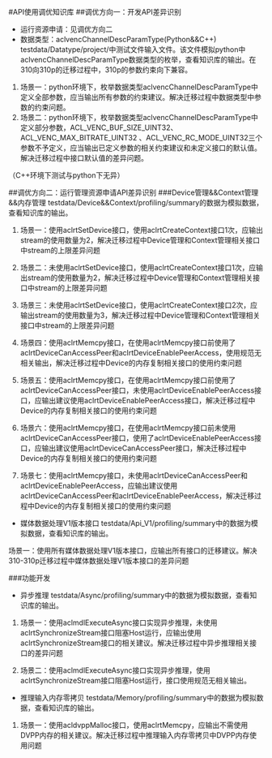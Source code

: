 #API使用调优知识库
##调优方向一：开发API差异识别
* 运行资源申请：见调优方向二
* 数据类型：aclvencChannelDescParamType(Python&&C++)
  testdata/Datatype/project/中测试文件输入文件。该文件模拟python中aclvencChannelDescParamType数据类型的枚举，查看知识库的输出。在310向310p的迁移过程中，310p的参数约束向下兼容。

1. 场景一：python环境下，枚举数据类型aclvencChannelDescParamType中定义全部参数，应当输出所有参数的约束建议。解决迁移过程中数据类型中参数的约束问题。
2. 场景二：python环境下，枚举数据类型aclvencChannelDescParamType中定义部分参数，ACL_VENC_BUF_SIZE_UINT32、ACL_VENC_MAX_BITRATE_UINT32 、ACL_VENC_RC_MODE_UINT32三个参数不予定义，应当输出已定义参数的相关约束建议和未定义接口的默认值。解决迁移过程中接口默认值的差异问题。

（C++环境下测试与python下无异）

##调优方向二：运行管理资源申请API差异识别
###Device管理&&Context管理&&内存管理
testdata/Device&&Context/profiling/summary的数据为模拟数据，查看知识库的输出。
1. 场景一：使用aclrtSetDevice接口，使用aclrtCreateContext接口1次，应输出stream的使用数量为2，解决迁移过程中Device管理和Context管理相关接口中stream的上限差异问题

2. 场景二：未使用aclrtSetDevice接口，使用aclrtCreateContext接口1次，应输出stream的使用数量为2，解决迁移过程中Device管理和Context管理相关接口中stream的上限差异问题

3. 场景三：未使用aclrtSetDevice接口，使用aclrtCreateContext接口2次，应输出stream的使用数量为3，解决迁移过程中Device管理和Context管理相关接口中stream的上限差异问题

4. 场景四：使用aclrtMemcpy接口，在使用aclrtMemcpy接口前使用了aclrtDeviceCanAccessPeer和aclrtDeviceEnablePeerAccess，使用规范无相关输出，解决迁移过程中Device的内存复制相关接口的使用约束问题

5. 场景五：使用aclrtMemcpy接口，在使用aclrtMemcpy接口前使用了aclrtDeviceCanAccessPeer接口，未使用aclrtDeviceEnablePeerAccess接口，应输出建议使用aclrtDeviceEnablePeerAccess接口，解决迁移过程中Device的内存复制相关接口的使用约束问题

6. 场景六：使用aclrtMemcpy接口，在使用aclrtMemcpy接口前未使用aclrtDeviceCanAccessPeer接口，使用了aclrtDeviceEnablePeerAccess接口，应输出建议使用aclrtDeviceCanAccessPeer接口，解决迁移过程中Device的内存复制相关接口的使用约束问题

7. 场景七：使用aclrtMemcpy接口，未使用aclrtDeviceCanAccessPeer和aclrtDeviceEnablePeerAccess，应输出建议使用aclrtDeviceCanAccessPeer和aclrtDeviceEnablePeerAccess，解决迁移过程中Device的内存复制相关接口的使用约束问题


* 媒体数据处理V1版本接口
  testdata/Api_V1/profiling/summary中的数据为模拟数据，查看知识库的输出。

场景一：使用所有媒体数据处理V1版本接口，应输出所有接口的迁移建议。解决310-310p迁移过程中媒体数据处理V1版本接口的差异问题


###功能开发
* 异步推理
  testdata/Async/profiling/summary中的数据为模拟数据，查看知识库的输出。

1. 场景一：使用aclmdlExecuteAsync接口实现异步推理，未使用aclrtSynchronizeStream接口阻塞Host运行，应输出使用aclrtSynchronizeStream接口的相关建议。解决迁移过程中异步推理相关接口的差异问题

2. 场景二：使用aclmdlExecuteAsync接口实现异步推理，使用aclrtSynchronizeStream接口阻塞Host运行，接口使用规范无相关输出。
 
* 推理输入内存零拷贝
  testdata/Memory/profiling/summary中的数据为模拟数据，查看知识库的输出。

1. 场景一：使用acldvppMalloc接口，使用aclrtMemcpy，应输出不需使用DVPP内存的相关建议。解决迁移过程中推理输入内存零拷贝中DVPP内存使用问题
 
